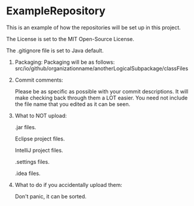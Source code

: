 ExampleRepository
=================

This is an example of how the repositories will be set up in this project.

The License is set to the MIT Open-Source License.

The .gitignore file is set to Java default.

1. Packaging:
    Packaging will be as follows:
        src/io/github/organizationname/anotherLogicalSubpackage/classFiles
        
2. Commit comments:

    Please be as specific as possible with your commit descriptions. It will make checking back through them a LOT easier. You need not include the file name that you edited as it can be seen.
    
3. What to NOT upload:

    .jar files.
    
    Eclipse project files.
    
    IntelliJ project files.
    
    .settings files.
    
    .idea files.
    
    
4. What to do if you accidentally upload them:

    Don't panic, it can be sorted.
